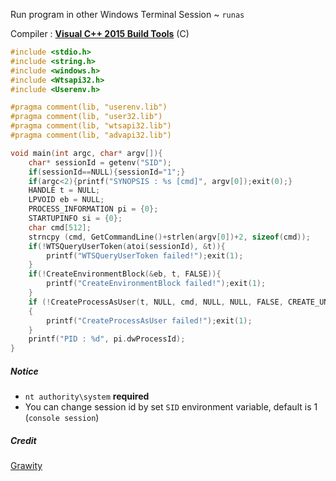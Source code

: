 Run program in other Windows Terminal Session ~ `runas`

Compiler : [**Visual C++ 2015 Build Tools**](http://landinghub.visualstudio.com/visual-cpp-build-tools) (C)
```C
#include <stdio.h>
#include <string.h>
#include <windows.h>
#include <Wtsapi32.h>
#include <Userenv.h>

#pragma comment(lib, "userenv.lib")
#pragma comment(lib, "user32.lib")
#pragma comment(lib, "wtsapi32.lib")
#pragma comment(lib, "advapi32.lib")

void main(int argc, char* argv[]){
	char* sessionId = getenv("SID");
	if(sessionId==NULL){sessionId="1";}
	if(argc<2){printf("SYNOPSIS : %s [cmd]", argv[0]);exit(0);}
	HANDLE t = NULL;
	LPVOID eb = NULL; 
	PROCESS_INFORMATION pi = {0};
	STARTUPINFO si = {0};
	char cmd[512];
	strncpy (cmd, GetCommandLine()+strlen(argv[0])+2, sizeof(cmd));
	if(!WTSQueryUserToken(atoi(sessionId), &t)){
		printf("WTSQueryUserToken failed!");exit(1);
	}
	if(!CreateEnvironmentBlock(&eb, t, FALSE)){
		printf("CreateEnvironmentBlock failed!");exit(1);
	}
	if (!CreateProcessAsUser(t, NULL, cmd, NULL, NULL, FALSE, CREATE_UNICODE_ENVIRONMENT, eb, NULL, &si, &pi))
	{
		printf("CreateProcessAsUser failed!");exit(1);
	}
	printf("PID : %d", pi.dwProcessId);
}
```
##### Notice

- `nt authority\system` **required**
- You can change session id by set `SID` environment variable, default is 1 (`console session`)

##### Credit 
[Grawity](https://gist.github.com/grawity/871048)
